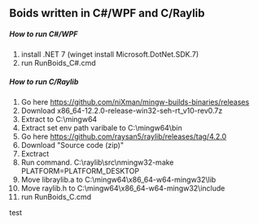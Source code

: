 ## Boids written in C#/WPF and C/Raylib

<!-- ## TODO. Create easy installation -->

##### How to run C#/WPF
1. install .NET 7 (winget install Microsoft.DotNet.SDK.7)
2. run RunBoids_C#.cmd

##### How to run C/Raylib
1. Go here https://github.com/niXman/mingw-builds-binaries/releases
2. Download x86_64-12.2.0-release-win32-seh-rt_v10-rev0.7z
3. Extract to C:\mingw64
3. Extract set env path varibale to C:\mingw64\bin
3. Go here https://github.com/raysan5/raylib/releases/tag/4.2.0
4. Download "Source code (zip)"
5. Exctract
6. Run command. C:\raylib\src\nmingw32-make PLATFORM=PLATFORM_DESKTOP
7. Move libraylib.a to C:\mingw64\x86_64-w64-mingw32\lib
8. Move raylib.h    to C:\mingw64\x86_64-w64-mingw32\include
9. run RunBoids_C.cmd

test